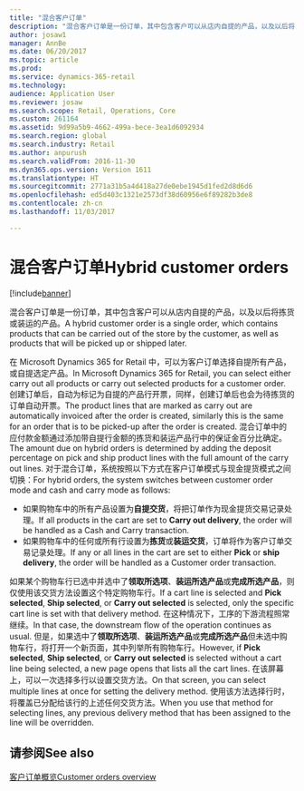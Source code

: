 ```yaml
---
title: "混合客户订单"
description: "混合客户订单是一份订单，其中包含客户可以从店内自提的产品，以及以后将拣货或装运的产品。"
author: josaw1
manager: AnnBe
ms.date: 06/20/2017
ms.topic: article
ms.prod: 
ms.service: dynamics-365-retail
ms.technology: 
audience: Application User
ms.reviewer: josaw
ms.search.scope: Retail, Operations, Core
ms.custom: 261164
ms.assetid: 9d99a5b9-4662-499a-bece-3ea1d6092934
ms.search.region: global
ms.search.industry: Retail
ms.author: anpurush
ms.search.validFrom: 2016-11-30
ms.dyn365.ops.version: Version 1611
ms.translationtype: HT
ms.sourcegitcommit: 2771a31b5a4d418a27de0ebe1945d1fed2d8d6d6
ms.openlocfilehash: ed5d403c1321e2573df38d60956e6f89282b3de8
ms.contentlocale: zh-cn
ms.lasthandoff: 11/03/2017

---
```


# <a name="hybrid-customer-orders"></a><span data-ttu-id="4ac41-103">混合客户订单</span><span class="sxs-lookup"><span data-stu-id="4ac41-103">Hybrid customer orders</span></span>

[!include[banner](includes/banner.md)]


<span data-ttu-id="4ac41-104">混合客户订单是一份订单，其中包含客户可以从店内自提的产品，以及以后将拣货或装运的产品。</span><span class="sxs-lookup"><span data-stu-id="4ac41-104">A hybrid customer order is a single order, which contains products that can be carried out of the store by the customer, as well as products that will be picked up or shipped later.</span></span>

<span data-ttu-id="4ac41-105">在 Microsoft Dynamics 365 for Retail 中，可以为客户订单选择自提所有产品，或自提选定产品。</span><span class="sxs-lookup"><span data-stu-id="4ac41-105">In Microsoft Dynamics 365 for Retail, you can select either carry out all products or carry out selected products for a customer order.</span></span> <span data-ttu-id="4ac41-106">创建订单后，自动为标记为自提的产品行开票，同样，创建订单后也会为待拣货的订单自动开票。</span><span class="sxs-lookup"><span data-stu-id="4ac41-106">The product lines that are marked as carry out are automatically invoiced after the order is created, similarly this is the same for an order that is to be picked-up after the order is created.</span></span> <span data-ttu-id="4ac41-107">混合订单中的应付款金额通过添加带自提行金额的拣货和装运产品行中的保证金百分比确定。</span><span class="sxs-lookup"><span data-stu-id="4ac41-107">The amount due on hybrid orders is determined by adding the deposit percentage on pick and ship product lines with the full amount of the carry out lines.</span></span> <span data-ttu-id="4ac41-108">对于混合订单，系统按照以下方式在客户订单模式与现金提货模式之间切换：</span><span class="sxs-lookup"><span data-stu-id="4ac41-108">For hybrid orders, the system switches between customer order mode and cash and carry mode as follows:</span></span>

-   <span data-ttu-id="4ac41-109">如果购物车中的所有产品设置为**自提交货**，将把订单作为现金提货交易记录处理。</span><span class="sxs-lookup"><span data-stu-id="4ac41-109">If all products in the cart are set to **Carry out delivery**, the order will be handled as a Cash and Carry transaction.</span></span>
-   <span data-ttu-id="4ac41-110">如果购物车中的任何或所有行设置为**拣货**或**装运交货**，订单将作为客户订单交易记录处理。</span><span class="sxs-lookup"><span data-stu-id="4ac41-110">If any or all lines in the cart are set to either **Pick** or **ship delivery**, the order will be handled as a Customer order transaction.</span></span>

<span data-ttu-id="4ac41-111">如果某个购物车行已选中并选中了**领取所选项**、**装运所选产品**或**完成所选产品**，则仅使用该交货方法设置这个特定购物车行。</span><span class="sxs-lookup"><span data-stu-id="4ac41-111">If a cart line is selected and **Pick selected**, **Ship selected**, or **Carry out selected** is selected, only the specific cart line is set with that delivery method.</span></span> <span data-ttu-id="4ac41-112">在这种情况下，工序的下游流程照常继续。</span><span class="sxs-lookup"><span data-stu-id="4ac41-112">In that case, the downstream flow of the operation continues as usual.</span></span> <span data-ttu-id="4ac41-113">但是，如果选中了**领取所选项**、**装运所选产品**或**完成所选产品**但未选中购物车行，将打开一个新页面，其中列举所有购物车行。</span><span class="sxs-lookup"><span data-stu-id="4ac41-113">However, if **Pick selected**, **Ship selected**, or **Carry out selected** is selected without a cart line being selected, a new page opens that lists all the cart lines.</span></span> <span data-ttu-id="4ac41-114">在该屏幕上，可以一次选择多行以设置交货方法。</span><span class="sxs-lookup"><span data-stu-id="4ac41-114">On that screen, you can select multiple lines at once for setting the delivery method.</span></span> <span data-ttu-id="4ac41-115">使用该方法选择行时，将覆盖已分配给该行的上述任何交货方法。</span><span class="sxs-lookup"><span data-stu-id="4ac41-115">When you use that method for selecting lines, any previous delivery method that has been assigned to the line will be overridden.</span></span>

<a name="see-also"></a><span data-ttu-id="4ac41-116">请参阅</span><span class="sxs-lookup"><span data-stu-id="4ac41-116">See also</span></span>
--------

[<span data-ttu-id="4ac41-117">客户订单概览</span><span class="sxs-lookup"><span data-stu-id="4ac41-117">Customer orders overview</span></span>](customer-orders-overview.md)





